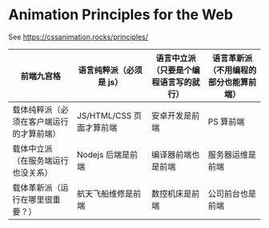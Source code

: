 # Animation Principles for the Web

See https://cssanimation.rocks/principles/

| 前端九宫格                               | 语言纯粹派（必须是 js）  | 语言中立派（只要是个编程语言写的就行） | 语言革新派（不用编程的部分也能算前端） |
| ---------------------------------------- | ------------------------ | -------------------------------------- | -------------------------------------- |
| 载体纯粹派（必须在客户端运行的才算前端） | JS/HTML/CSS 页面才算前端 | 安卓开发是前端                         | PS 算前端                              |
| 载体中立派 （在服务端运行也没关系）      | Nodejs 后端是前端        | 编译器前端也是前端                     | 服务器运维是前端                       |
| 载体革新派（运行在哪里很重要？）         | 航天飞船维修是前端       | 数控机床是前端                         | 公司前台也是前端                       |
